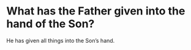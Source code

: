 # What has the Father given into the hand of the Son?

He has given all things into the Son’s hand.
